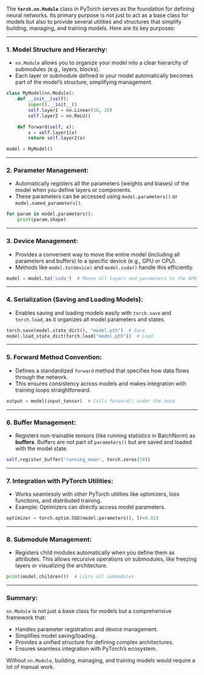 The **`torch.nn.Module`** class in PyTorch serves as the foundation for defining neural networks. Its primary purpose is not just to act as a base class for models but also to provide several utilities and structures that simplify building, managing, and training models. Here are its key purposes:

---

### 1. **Model Structure and Hierarchy**:

- `nn.Module` allows you to organize your model into a clear hierarchy of submodules (e.g., layers, blocks).
- Each layer or submodule defined in your model automatically becomes part of the model’s structure, simplifying management.

```python
class MyModel(nn.Module):
    def __init__(self):
        super().__init__()
        self.layer1 = nn.Linear(10, 20)
        self.layer2 = nn.ReLU()

    def forward(self, x):
        x = self.layer1(x)
        return self.layer2(x)

model = MyModel()
```

---

### 2. **Parameter Management**:

- Automatically registers all the parameters (weights and biases) of the model when you define layers or components.
- These parameters can be accessed using `model.parameters()` or `model.named_parameters()`.

```python
for param in model.parameters():
    print(param.shape)
```

---

### 3. **Device Management**:

- Provides a convenient way to move the entire model (including all parameters and buffers) to a specific device (e.g., GPU or CPU).
- Methods like `model.to(device)` and `model.cuda()` handle this efficiently.

```python
model = model.to('cuda')  # Moves all layers and parameters to the GPU
```

---

### 4. **Serialization (Saving and Loading Models)**:

- Enables saving and loading models easily with `torch.save` and `torch.load`, as it organizes all model parameters and states.

```python
torch.save(model.state_dict(), "model.pth")  # Save
model.load_state_dict(torch.load("model.pth"))  # Load
```

---

### 5. **Forward Method Convention**:

- Defines a standardized `forward` method that specifies how data flows through the network.
- This ensures consistency across models and makes integration with training loops straightforward.

```python
output = model(input_tensor)  # Calls forward() under the hood
```

---

### 6. **Buffer Management**:

- Registers non-trainable tensors (like running statistics in BatchNorm) as **buffers**. Buffers are not part of `parameters()` but are saved and loaded with the model state.

```python
self.register_buffer('running_mean', torch.zeros(10))
```

---

### 7. **Integration with PyTorch Utilities**:

- Works seamlessly with other PyTorch utilities like optimizers, loss functions, and distributed training.
- Example: Optimizers can directly access model parameters.

```python
optimizer = torch.optim.SGD(model.parameters(), lr=0.01)
```

---

### 8. **Submodule Management**:

- Registers child modules automatically when you define them as attributes. This allows recursive operations on submodules, like freezing layers or visualizing the architecture.

```python
print(model.children())  # Lists all submodules
```

---

### Summary:

`nn.Module` is not just a base class for models but a comprehensive framework that:

- Handles parameter registration and device management.
- Simplifies model saving/loading.
- Provides a unified structure for defining complex architectures.
- Ensures seamless integration with PyTorch’s ecosystem.

Without `nn.Module`, building, managing, and training models would require a lot of manual work.